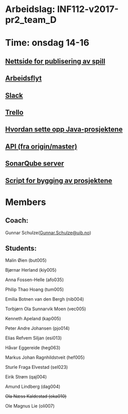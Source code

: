 # Arbeidslag: INF112-v2017-pr2_team_D
# Time: onsdag 14-16

## [Nettside for publisering av spill](http://158.39.74.42:80/index.html)
## [Arbeidsflyt](https://gitlab.uib.no/inf112-v2017/inf112-v2017-pr2_team_d/wikis/arbeidsflyt)
## [Slack](https://inf112v17teamd.slack.com)
## [Trello](https://trello.com/invite/inf112_teamd/3b38a116f79efcfd11dce1168e4a2e6c)
## [Hvordan sette opp Java-prosjektene](https://gitlab.uib.no/inf112-v2017/inf112-v2017-pr2_team_d/wikis/java-prosjekt)
## [API (fra origin/master)](http://158.39.74.42/javadoc/index.html)
## [SonarQube server](http://158.39.74.42:9000/dashboard?id=teamdank)
## [Script for bygging av prosjektene](SCRIPT.md)

# Members
## Coach:
 Gunnar Schulze(Gunnar.Schulze@uib.no)
## Students:
Malin Øien (but005)

Bjørnar Herland (kiy005)

Anna Fossen-Helle (afo035)

Philip Thao Hoang (tum005)

Emilia Botnen van den Bergh (nib004)

Torbjørn Ola Sunnarvik Moen (vec005)

Kenneth Apeland (kap005)

Peter Andre Johansen (pjo014)

Elias Refvem Siljan (esi013)

Håvar Eggereide (heg063)

Markus Johan Ragnhildstveit (hef005)

Sturle Fraga Elvestad (sel023)

Eirik Strøm (qaj004)

Amund Lindberg (dag004)

~~Ola Næss Kaldestad (oka010)~~

Ole Magnus Lie (oli007)
